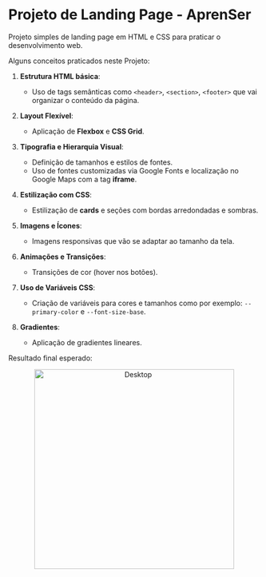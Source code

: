 # Projeto de Landing Page - AprenSer

Projeto simples de landing page em HTML e CSS para praticar o desenvolvimento web.

Alguns conceitos praticados neste Projeto: 

1. **Estrutura HTML básica**:
   - Uso de tags semânticas como `<header>`, `<section>`, `<footer>` que vai organizar o conteúdo da página.

2. **Layout Flexível**:
   - Aplicação de **Flexbox** e **CSS Grid**.

3. **Tipografia e Hierarquia Visual**:
   - Definição de tamanhos e estilos de fontes.
   - Uso de fontes customizadas via Google Fonts e localização no Google Maps com a tag **iframe**.

4. **Estilização com CSS**:
   - Estilização de **cards** e seções com bordas arredondadas e sombras.

5. **Imagens e Ícones**:
   - Imagens responsivas que vão se adaptar ao tamanho da tela.

6. **Animações e Transições**:
   - Transições de cor (hover nos botões).
  
7. **Uso de Variáveis CSS**:
    - Criação de variáveis para cores e tamanhos como por exemplo: `--primary-color` e `--font-size-base`.

8. **Gradientes**:
    - Aplicação de gradientes lineares.

Resultado final esperado:

<p align="center"> <img src="https://github.com/user-attachments/assets/c7608af8-7c74-466a-904f-9b577ac3d80d" alt="Desktop" width="400"/> </p>
